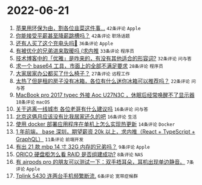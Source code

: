 # 2022-06-21

1. [苹果用环保为由，割各位韭菜这件事…](https://www.v2ex.com/t/861044) `42条评论` `Apple`
1. [你能接受平薪甚至降薪跳槽吗？](https://www.v2ex.com/t/861063) `42条评论` `职场话题`
1. [还有人买了这个充电头吗🐶](https://www.v2ex.com/t/861035) `36条评论` `Apple`
1. [有被优化的兄弟进来取暖吗 (求内推](https://www.v2ex.com/t/861040) `33条评论` `程序员`
1. [技术博客中的「优雅」是咋来的，有没有其他适合的形容词?](https://www.v2ex.com/t/861048) `32条评论` `问与答`
1. [求一个 base64 工具，市面上的全部不满足要求](https://www.v2ex.com/t/861043) `28条评论` `程序员`
1. [大家居家办公都买了什么椅子？](https://www.v2ex.com/t/861041) `27条评论` `远程工作`
1. [太热了但是租的房子没有冰箱，各位有什么迷你冰箱可以推荐吗？](https://www.v2ex.com/t/861026) `22条评论` `问与答`
1. [MacBook pro 2017 typec 外接 Aoc U27N3C ，休眠后经常唤醒不了显示器](https://www.v2ex.com/t/861034) `18条评论` `macOS`
1. [关于逃离一线城市 各位老哥有什么建议吗](https://www.v2ex.com/t/861042) `16条评论` `问与答`
1. [北京这俩月应该没有比我居家还久的吧](https://www.v2ex.com/t/861031) `16条评论` `生活`
1. [使用 docker 部署应用程序在单机上怎么实现热更新](https://www.v2ex.com/t/861030) `14条评论` `Docker`
1. [1 年前端， base 深圳，期望薪资 20k 以上，求内推（React + TypeScript + GraphQL）](https://www.v2ex.com/t/861064) `11条评论` `前端开发`
1. [有出 21 款 mbp 14 寸 32G 内存的兄弟吗？](https://www.v2ex.com/t/861060) `9条评论` `Apple`
1. [ORICO 硬盘柜怎么看 RAID 是否组建成功?](https://www.v2ex.com/t/861055) `8条评论` `NAS`
1. [有 airpods pro 的朋友可以测试一下：双手捂耳朵，耳机出现单边静音。](https://www.v2ex.com/t/861049) `7条评论` `Apple`
1. [Tplink 5430 连两台手机频繁断流.](https://www.v2ex.com/t/861058) `6条评论` `宽带症候群`
